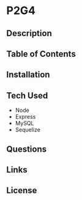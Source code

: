 # P2G4

## Description

## Table of Contents

## Installation

## Tech Used
- Node
- Express
- MySQL
- Sequelize

## Questions

## Links

## License

